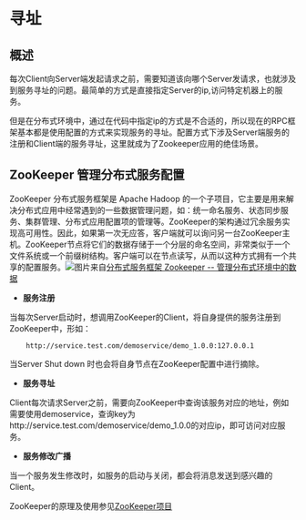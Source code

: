 # 寻址

## 概述

每次Client向Server端发起请求之前，需要知道该向哪个Server发请求，也就涉及到服务寻址的问题。最简单的方式是直接指定Server的ip,访问特定机器上的服务。

但是在分布式环境中，通过在代码中指定ip的方式是不合适的，所以现在的RPC框架基本都是使用配置的方式来实现服务的寻址。配置方式下涉及Server端服务的注册和Client端的服务寻址，这里就成为了Zookeeper应用的绝佳场景。

## ZooKeeper 管理分布式服务配置

ZooKeeper 分布式服务框架是 Apache Hadoop 的一个子项目，它主要是用来解决分布式应用中经常遇到的一些数据管理问题，如：统一命名服务、状态同步服务、集群管理、分布式应用配置项的管理等。ZooKeeper的架构通过冗余服务实现高可用性。因此，如果第一次无应答，客户端就可以询问另一台ZooKeeper主机。ZooKeeper节点将它们的数据存储于一个分层的命名空间，非常类似于一个文件系统或一个前缀树结构。客户端可以在节点读写，从而以这种方式拥有一个共享的配置服务。![](http://7xkbey.com1.z0.glb.clouddn.com/zookeerp%E6%95%B0%E6%8D%AE%E6%A8%A1%E5%9E%8B.gif)图片来自[分布式服务框架 Zookeeper -- 管理分布式环境中的数据](https://www.ibm.com/developerworks/cn/opensource/os-cn-zookeeper/)

* **服务注册**

当每次Server启动时，想调用ZooKeeper的Client，将自身提供的服务注册到ZooKeeper中，形如：

```
    http://service.test.com/demoservice/demo_1.0.0:127.0.0.1
```

当Server Shut down 时也会将自身节点在ZooKeeper配置中进行摘除。

* **服务寻址**

Client每次请求Server之前，需要向ZooKeeper中查询该服务对应的地址，例如需要使用demoservice，查询key为http://service.test.com/demoservice/demo\_1.0.0的对应ip，即可访问对应服务。

* **服务修改广播**

当一个服务发生修改时，如服务的启动与关闭，都会将消息发送到感兴趣的Client。

ZooKeeper的原理及使用参见[ZooKeeper项目](https://zookeeper.apache.org/)

